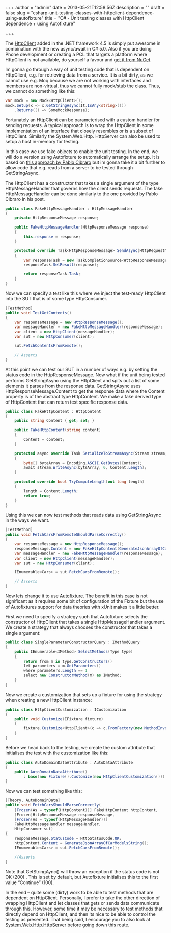 +++
author = "admin"
date = 2013-05-21T12:58:56Z
description = ""
draft = false
slug = "csharp-unit-testing-classes-with-httpclient-dependence-using-autofixture"
title = "C# - Unit testing classes with HttpClient dependence + using Autofixture"

+++


The [HttpClient](http://msdn.microsoft.com/en-us/library/system.net.http.httpclient.aspx) added in the .NET framework 4.5 is simply put awesome in combination with the new async/await in C# 5.0. Also if you are doing Phone development or creating a PCL that targets a platform where HttpClient is not available, do yourself a favour and [get it from NuGet](http://blogs.msdn.com/b/bclteam/archive/2013/02/18/portable-httpclient-for-net-framework-and-windows-phone.aspx).

Im gonna go through a way of unit testing code that is dependent on HttpClient, e.g. for retrieving data from a service. It is a bit dirty, as we cannot use e.g. Moq because we are not working with interfaces and members are non-virtual, thus we cannot fully mock/stub the class. Thus, we cannot do something like this:
```csharp
var mock = new Mock<HttpClient>(); 
mock.Setup(x => x.GetStringAsync(It.IsAny<string>()))
    .Returns(() => SomeMockResponse);
```

Fortunately an HttpClient can be parameterised with a custom handler for sending requests. A typical approach is to wrap the HttpClient in some implementation of an interface that closely resembles or is a subset of HttpClient. Similarly the System.Web.Http. HttpServer can also be used to setup a host in-memory for testing.

In this case we use fake objects to enable the unit testing. In the end, we will do a version using Autofixture to automatically arrange the setup. It is based on [this approach by Pablo Cibraro](http://weblogs.asp.net/cibrax/archive/2012/09/12/unit-and-integration-testing-with-the-web-api-httpclient.aspx) but im gonna take it a bit further to allow code that e.g. reads from a server to be tested through GetStringAsync.

The HttpClient has a constructor that takes a single argument of the type HttpMessageHandler that governs how the client sends requests. The fake HttpMessageHandler can be done similarly to the one provided by Pablo Cibraro in his post.
```csharp
public class FakeHttpMessageHandler : HttpMessageHandler 
{ 
    private HttpResponseMessage response; 

    public FakeHttpMessageHandler(HttpResponseMessage response) 
    { 
        this.response = response; 
    } 

    protected override Task<HttpResponseMessage> SendAsync(HttpRequestMessage request, CancellationToken cancellationToken) 
    { 
        var responseTask = new TaskCompletionSource<HttpResponseMessage>();
        responseTask.SetResult(response);

        return responseTask.Task;
    } 
}
```
Now we can specify a test like this where we inject the test-ready HttpClient into the SUT that is of some type HttpConsumer.
```csharp
[TestMethod]
public void TestGetContents()
{ 
    var responseMessage = new HttpResponseMessage();
    var messageHandler = new FakeHttpMessageHandler(responseMessage);
    var client = new HttpClient(messageHandler);
    var sut = new HttpConsumer(client); 

    sut.FetchContentsFromRemote(); 

    // Asserts
}
```

At this point we can test our SUT in a number of ways e.g. by setting the status code in the HttpResponseMessage. Now what if the unit being tested performs GetStringAsync using the HttpClient and spits out a list of some elements it parses from the response data. GetStringAsync uses HttpResponseMessage.Content to get the response data where the Content property is of the abstract type HttpContent. We make a fake derived type of HttpContent that can return test specific response data.

```csharp
public class FakeHttpContent : HttpContent 
{ 
    public string Content { get; set; } 

    public FakeHttpContent(string content) 
    { 
        Content = content; 
    } 

    protected async override Task SerializeToStreamAsync(Stream stream, TransportContext context)
    {
        byte[] byteArray = Encoding.ASCII.GetBytes(Content); 
        await stream.WriteAsync(byteArray, 0, Content.Length); 
    } 

    protected override bool TryComputeLength(out long length) 
    { 
        length = Content.Length;
        return true; 
    } 
}
```

Using this we can now test methods that reads data using GetStringAsync in the ways we want.
```csharp
[TestMethod]
public void FetchCarsFromRemoteShouldParseCorrectly()
{ 
    var responseMessage = new HttpResponseMessage(); 
    responseMessage.Content = new FakeHttpContent(GenerateJsonArrayOfCarModelsString()); 
    var messageHandler = new FakeHttpMessageHandler(responseMessage); 
    var client = new HttpClient(messageHandler); 
    var sut = new HttpConsumer(client); 

    IEnumerable<Cars> = sut.FetchCarsFromRemote(); 

    // Asserts 
}
```
Now lets change it to use [Autofixture](https://github.com/AutoFixture/AutoFixture). The benefit in this case is not significant as it requires some bit of configuration of the Fixture but the use of Autofixtures support for data theories with xUnit makes it a little better.

First we need to specify a strategy such that Autofixture selects the constructor of HttpClient that takes a single HttpMessageHandler argument. We create a strategy that always chooses the constructor that takes a single argument:

```csharp
public class SingleParameterConstructorQuery : IMethodQuery 
{ 
    public IEnumerable<IMethod> SelectMethods(Type type) 
    { 
        return from m in type.GetConstructors() 
        let parameters = m.GetParameters() 
        where parameters.Length == 1 
        select new ConstructorMethod(m) as IMethod; 
    } 
}
```

Now we create a customization that sets up a fixture for using the strategy when creating a new HttpClient instance:
```csharp
public class HttpClientCustomization : ICustomization 
{ 
    public void Customize(IFixture fixture) 
    { 
        fixture.Customize<HttpClient>(c => c.FromFactory(new MethodInvoker(new SingleParameterConstructorQuery()))); 
    } 
}
```
Before we head back to the testing, we create the custom attribute that initialises the test with the customization like this:
```csharp
public class AutoDomainDataAttribute : AutoDataAttribute 
{ 
    public AutoDomainDataAttribute() 
        : base(new Fixture().Customize(new HttpClientCustomization())) { } 
}
```
Now we can test something like this:
```csharp
[Theory, AutoDomainData] 
public void FetchCarsShouldParseCorrectly(
    [Frozen(As = typeof(HttpContent))] FakeHttpContent httpContent,
    [Frozen]HttpResponseMessage responseMessage, 
    [Frozen(As = typeof(HttpMessageHandler))] 
    FakeHttpMessageHandler messageHandler, 
    HttpConsumer sut) 
{ 
    responseMessage.StatusCode = HttpStatusCode.OK; 
    httpContent.Content = GenerateJsonArrayOfCarModelsString(); 
    IEnumerable<Cars> = sut.FetchCarsFromRemote(); 

    //Asserts 
}
```
Note that GetStringAync() will throw an exception if the status code is not OK (200) . This is set by default, but Autofixture initialises this to the first value “Continue” (100).

In the end – quite some (dirty) work to be able to test methods that are dependent on HttpClient. Personally, I prefer to take the other direction of wrapping HttpClient and let classes that gets or sends data communicate through this. However, some time it may be necessary to test methods that directly depend on HttpClient, and then its nice to be able to control the testing as presented. That being said, I encourage you to also look at [System.Web.Http.HttpServer](http://msdn.microsoft.com/en-us/library/system.web.http.httpserver(v=vs.108).aspx) before going down this route.

 


